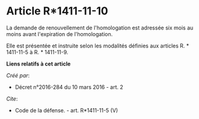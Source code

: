 # Article R*1411-11-10

La demande de renouvellement de l'homologation est adressée six mois au moins avant l'expiration de l'homologation. 

Elle est présentée et instruite selon les modalités définies aux articles R. * 1411-11-5 à R. * 1411-11-9.

**Liens relatifs à cet article**

_Créé par_:

  - Décret n°2016-284 du 10 mars 2016 - art. 2

_Cite_:

  - Code de la défense. - art. R*1411-11-5 (V)
